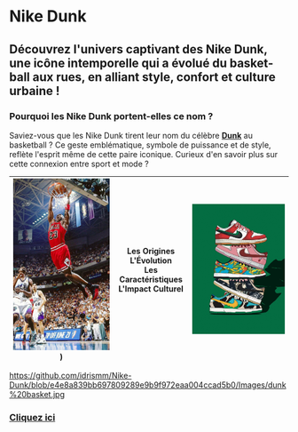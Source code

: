 # Nike Dunk
## Découvrez l'univers captivant des Nike Dunk, une icône intemporelle qui a évolué du basket-ball aux rues, en alliant style, confort et culture urbaine !
### Pourquoi les Nike Dunk portent-elles ce nom ?
Saviez-vous que les Nike Dunk tirent leur nom du célèbre **[Dunk](https://fr.wikipedia.org/wiki/Dunk)** au basketball ? Ce geste emblématique, symbole de puissance et de style, reflète l'esprit même de cette paire iconique. Curieux d'en savoir plus sur cette connexion entre sport et mode ?                           

| ![Dessin Dunk](https://github.com/idrismm/Nike-Dunk/blob/e4e8a839bb697809289e9b9f972eaa004ccad5b0/Images/dunk%20basket.jpg)) | **Les Origines**  <br> **L'Évolution**  <br> **Les Caractéristiques**  <br> **L'Impact Culturel** | ![Basketball Dunk](https://github.com/idrismm/Nike-Dunk/blob/main/accueil%20dunk.jpg?raw=true) |
|:-------------------------------------------------------:|:---------------------------------------------------------:|:------------------------------------------------------:|

https://github.com/idrismm/Nike-Dunk/blob/e4e8a839bb697809289e9b9f972eaa004ccad5b0/Images/dunk%20basket.jpg

### [Cliquez ici](https://github.com/idrismm/Nike-Dunk/wiki) 

